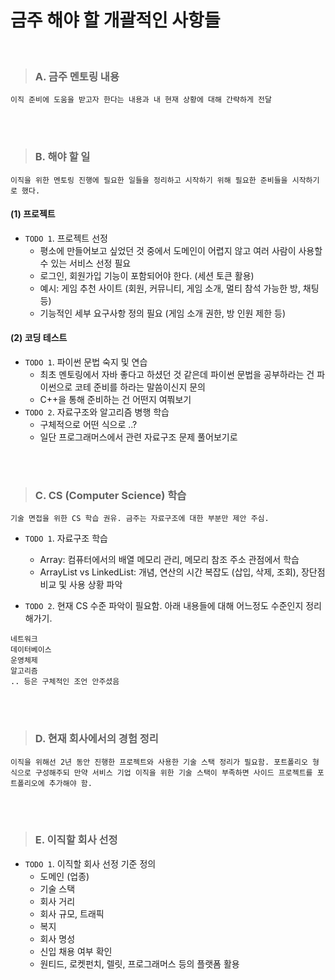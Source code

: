 # 금주 해야 할 개괄적인 사항들

<br>

> ### A. 금주 멘토링 내용
```
이직 준비에 도움을 받고자 한다는 내용과 내 현재 상황에 대해 간략하게 전달
``` 


<br>
<br>


> ### B. 해야 할 일
```
이직을 위한 멘토링 진행에 필요한 일들을 정리하고 시작하기 위해 필요한 준비들을 시작하기로 했다.
```

#### (1) 프로젝트
- `TODO 1`. 프로젝트 선정
  - 평소에 만들어보고 싶었던 것 중에서 도메인이 어렵지 않고 여러 사람이 사용할 수 있는 서비스 선정 필요
  - 로그인, 회원가입 기능이 포함되어야 한다. (세션 토큰 활용)
  - 예시: 게임 추천 사이트 (회원, 커뮤니티, 게임 소개, 멀티 참석 가능한 방, 채팅 등)
  - 기능적인 세부 요구사항 정의 필요 (게임 소개 권한, 방 인원 제한 등)


#### (2) 코딩 테스트
- `TODO 1`. 파이썬 문법 숙지 및 연습
  - 최초 멘토링에서 자바 좋다고 하셨던 것 같은데 파이썬 문법을 공부하라는 건 파이썬으로 코테 준비를 하라는 말씀이신지 문의
  - C++을 통해 준비하는 건 어떤지 여쭤보기
- `TODO 2`. 자료구조와 알고리즘 병행 학습
  - 구체적으로 어떤 식으로 ..?
  - 일단 프로그래머스에서 관련 자료구조 문제 풀어보기로


<br>
<br>


> ### C. CS (Computer Science) 학습
```
기술 면접을 위한 CS 학습 권유. 금주는 자료구조에 대한 부분만 제안 주심.
```

- `TODO 1`. 자료구조 학습
  - Array: 컴퓨터에서의 배열 메모리 관리, 메모리 참조 주소 관점에서 학습
  - ArrayList vs LinkedList: 개념, 연산의 시간 복잡도 (삽입, 삭제, 조회), 장단점 비교 및 사용 상황 파악

- `TODO 2`. 현재 CS 수준 파악이 필요함. 아래 내용들에 대해 어느정도 수준인지 정리해가기.

```
네트워크
데이터베이스
운영체제
알고리즘
.. 등은 구체적인 조언 안주셨음
```


<br>
<br>

> ### D. 현재 회사에서의 경험 정리
```
이직을 위해선 2년 동안 진행한 프로젝트와 사용한 기술 스택 정리가 필요함. 포트폴리오 형식으로 구성해주되 만약 서비스 기업 이직을 위한 기술 스택이 부족하면 사이드 프로젝트를 포트폴리오에 추가해야 함.
```


<br>
<br>

> ### E. 이직할 회사 선정

- `TODO 1`. 이직할 회사 선정 기준 정의
  - 도메인 (업종)
  - 기술 스택
  - 회사 거리
  - 회사 규모, 트래픽
  - 복지
  - 회사 명성
  - 신입 채용 여부 확인
  - 원티드, 로켓펀치, 렐릿, 프로그래머스 등의 플랫폼 활용

